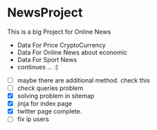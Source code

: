 # NewsProject
This is a big Project for Online News 

- Data For Price CryptoCurrency
- Data For Online News about economic
- Data For Sport News
- continues ... :)

- [ ] maybe there are additional method. check this
- [ ] check queries problem
- [x] solving problem in sitemap
- [x] jinja for index page
- [x] twitter page complete.
- [ ] fix ip users